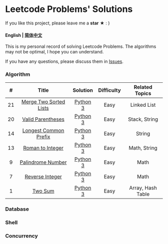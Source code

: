 # Leetcode Problems' Solutions

If you like this project, please leave me a **star** ★ : )

#### English |  [简体中文](./README-zh.md)


This is my personal record of solving Leetcode Problems. The algorithms may not be optimal, I hope you can understand.

If you have any questions, please discuss them in [Issues](https://github.com/mengxinayan/leetcode/issues).

### Algorithm
| # | Title | Solution | Difficulty | Related Topics |
| :-: | :-: | :-: | :-: | :-: |
| 21 | [Merge Two Sorted Lists](https://leetcode.com/problems/merge-two-sorted-lists/) | [Python 3](./algorithm/python/21_merge_two_sorted_lists.py) | Easy | Linked List |
| 20 | [Valid Parentheses](https://leetcode.com/problems/valid-parentheses/) | [Python 3](./algorithm/python/20_valid_parentheses.py) | Easy | Stack, String |
| 14 | [Longest Common Prefix](https://leetcode.com/problems/longest-common-prefix/) | [Python 3](./algorithm/python/14_longest_common_prefix.py) | Easy | String |
| 13 | [Roman to Integer](https://leetcode.com/problems/roman-to-integer/) | [Python 3](./algorithm/python/13_roman_to_integer.py)| Easy | Math, String |
| 9 | [Palindrome Number](https://leetcode.com/problems/palindrome-number/) | [Python 3](./algorithm/python/9_palindrome_number.py) | Easy | Math |
| 7 | [Reverse Integer](https://leetcode.com/problems/reverse-integer/) | [Python 3](./algorithm/python/7_reverse_integer.py) | Easy | Math |
| 1 | [Two Sum](https://leetcode.com/problems/two-sum/) | [Python 3](./algorithm/python/1_two_sum.py) | Easy | Array, Hash Table |


### Database

### Shell

### Concurrency